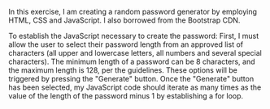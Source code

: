 In this exercise, I am creating a random password generator by employing HTML, CSS and JavaScript. I also borrowed from the Bootstrap CDN. 

To establish the JavaScript necessary to create the password: 
First, I must allow the user to select their password length from an approved list of characters (all upper and lowercase letters, all numbers and several special characters). The minimum length of a password can be 8 characters, and the maximum length is 128, per the guidelines. These options will be triggered by pressing the "Generate" button. 
Once the "Generate" button has been selected, my JavaScript code should iterate as many times as the value of the length of the password minus 1 by establishing a for loop.